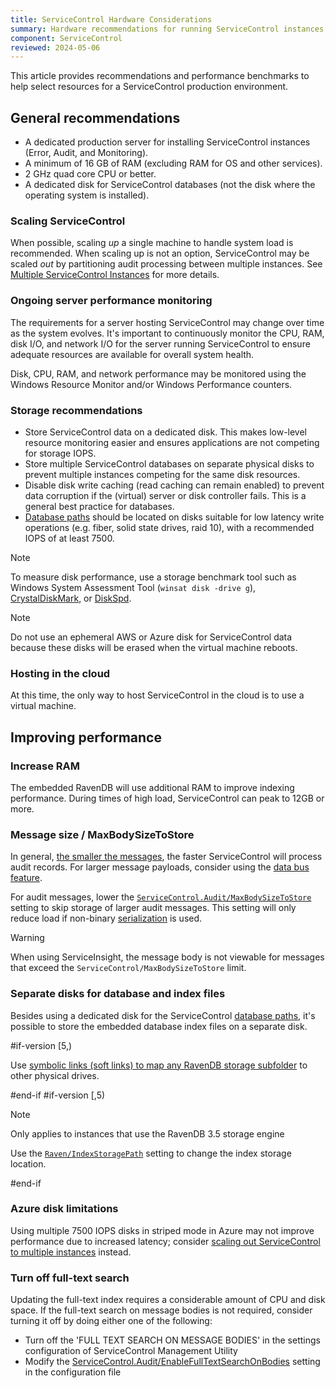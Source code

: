 ```yaml
---
title: ServiceControl Hardware Considerations
summary: Hardware recommendations for running ServiceControl instances
component: ServiceControl
reviewed: 2024-05-06
---
```


This article provides recommendations and performance benchmarks to help select resources for a ServiceControl production environment.

## General recommendations

* A dedicated production server for installing ServiceControl instances (Error, Audit, and Monitoring).
* A minimum of 16 GB of RAM (excluding RAM for OS and other services).
* 2 GHz quad core CPU or better.
* A dedicated disk for ServiceControl databases (not the disk where the operating system is installed).

### Scaling ServiceControl

When possible, scaling *up* a single machine to handle system load is recommended. When scaling up is not an option, ServiceControl may be scaled *out* by partitioning audit processing between multiple instances. See [Multiple ServiceControl Instances](remotes.md) for more details.

### Ongoing server performance monitoring

The requirements for a server hosting ServiceControl may change over time as the system evolves. It's important to continuously monitor the CPU, RAM, disk I/O, and network I/O for the server running ServiceControl to ensure adequate resources are available for overall system health.

Disk, CPU, RAM, and network performance may be monitored using the Windows Resource Monitor and/or Windows Performance counters.

### Storage recommendations

* Store ServiceControl data on a dedicated disk. This makes low-level resource monitoring easier and ensures applications are not competing for storage IOPS.
* Store multiple ServiceControl databases on separate physical disks to prevent multiple instances competing for the same disk resources.
* Disable disk write caching (read caching can remain enabled) to prevent data corruption if the (virtual) server or disk controller fails. This is a general best practice for databases.
* [Database paths](/servicecontrol/servicecontrol-instances/configuration.md#embedded-database-servicecontroldbpath) should be located on disks suitable for low latency write operations (e.g. fiber, solid state drives, raid 10), with a recommended IOPS of at least 7500.

> [!NOTE]
> To measure disk performance, use a storage benchmark tool such as Windows System Assessment Tool (`winsat disk -drive g`), [CrystalDiskMark](https://crystalmark.info/en/software/crystaldiskmark/), or [DiskSpd](https://github.com/Microsoft/diskspd).

> [!NOTE]
> Do not use an ephemeral AWS or Azure disk for ServiceControl data because these disks will be erased when the virtual machine reboots.

### Hosting in the cloud

At this time, the only way to host ServiceControl in the cloud is to use a virtual machine.

## Improving performance

### Increase RAM

The embedded RavenDB will use additional RAM to improve indexing performance. During times of high load, ServiceControl can peak to 12GB or more.

### Message size / MaxBodySizeToStore

In general, [the smaller the messages](https://particular.net/blog/putting-your-events-on-a-diet), the faster ServiceControl will process audit records. For larger message payloads, consider using the [data bus feature](/nservicebus/messaging/databus/).

For audit messages, lower the [`ServiceControl.Audit/MaxBodySizeToStore`](/servicecontrol/audit-instances/configuration.md#performance-tuning-servicecontrol-auditmaxbodysizetostore) setting to skip storage of larger audit messages. This setting will only reduce load if non-binary [serialization](/nservicebus/serialization/) is used.

> [!WARNING]
> When using ServiceInsight, the message body is not viewable for messages that exceed the `ServiceControl/MaxBodySizeToStore` limit.

### Separate disks for database and index files

Besides using a dedicated disk for the ServiceControl [database paths](/servicecontrol/servicecontrol-instances/configuration.md#embedded-database-servicecontroldbpath), it's possible to store the embedded database index files on a separate disk.

#if-version [5,)

Use [symbolic links (soft links) to map any RavenDB storage subfolder](https://ravendb.net/docs/article-page/5.4/csharp/server/storage/customizing-raven-data-files-locations) to other physical drives.

#end-if
#if-version [,5)

> [!NOTE]
> Only applies to instances that use the RavenDB 3.5 storage engine

Use the [`Raven/IndexStoragePath`](/servicecontrol/servicecontrol-instances/configuration.md?version=servicecontrol_4#embedded-database-ravenindexstoragepath) setting to change the index storage location.

#end-if

### Azure disk limitations

Using multiple 7500 IOPS disks in striped mode in Azure may not improve performance due to increased latency; consider [scaling out ServiceControl to multiple instances](#general-recommendations-scaling-servicecontrol) instead.

### Turn off full-text search

Updating the full-text index requires a considerable amount of CPU and disk space. If the full-text search on message bodies is not required, consider turning it off by doing either one of the following:

- Turn off the 'FULL TEXT SEARCH ON MESSAGE BODIES' in the settings configuration of ServiceControl Management Utility
- Modify the [ServiceControl.Audit/EnableFullTextSearchOnBodies](/servicecontrol/audit-instances/configuration.md#performance-tuning-servicecontrol-auditenablefulltextsearchonbodies) setting in the configuration file
